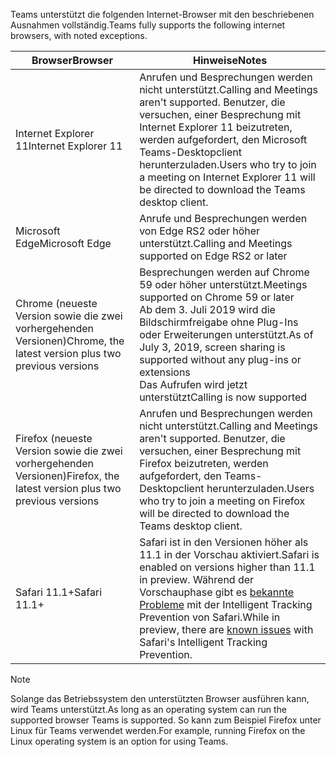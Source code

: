 <span data-ttu-id="35d5f-101">Teams unterstützt die folgenden Internet-Browser mit den beschriebenen Ausnahmen vollständig.</span><span class="sxs-lookup"><span data-stu-id="35d5f-101">Teams fully supports the following internet browsers, with noted exceptions.</span></span>

|<span data-ttu-id="35d5f-102">Browser</span><span class="sxs-lookup"><span data-stu-id="35d5f-102">Browser</span></span>  |<span data-ttu-id="35d5f-103">Hinweise</span><span class="sxs-lookup"><span data-stu-id="35d5f-103">Notes</span></span>  |
|---------|---------|
|<span data-ttu-id="35d5f-104">Internet Explorer 11</span><span class="sxs-lookup"><span data-stu-id="35d5f-104">Internet Explorer 11</span></span>     |   <span data-ttu-id="35d5f-105">Anrufen und Besprechungen werden nicht unterstützt.</span><span class="sxs-lookup"><span data-stu-id="35d5f-105">Calling and Meetings aren't supported.</span></span> <span data-ttu-id="35d5f-106">Benutzer, die versuchen, einer Besprechung mit Internet Explorer 11 beizutreten, werden aufgefordert, den Microsoft Teams-Desktopclient herunterzuladen.</span><span class="sxs-lookup"><span data-stu-id="35d5f-106">Users who try to join a meeting on Internet Explorer 11 will be directed to download the Teams desktop client.</span></span>      |
|<span data-ttu-id="35d5f-107">Microsoft Edge</span><span class="sxs-lookup"><span data-stu-id="35d5f-107">Microsoft Edge</span></span>    |<span data-ttu-id="35d5f-108">Anrufe und Besprechungen werden von Edge RS2 oder höher unterstützt.</span><span class="sxs-lookup"><span data-stu-id="35d5f-108">Calling and Meetings supported on Edge RS2 or later</span></span> |
|<span data-ttu-id="35d5f-109">Chrome (neueste Version sowie die zwei vorhergehenden Versionen)</span><span class="sxs-lookup"><span data-stu-id="35d5f-109">Chrome, the latest version plus two previous versions</span></span>     | <span data-ttu-id="35d5f-110">Besprechungen werden auf Chrome 59 oder höher unterstützt.</span><span class="sxs-lookup"><span data-stu-id="35d5f-110">Meetings supported on Chrome 59 or later</span></span><br> <span data-ttu-id="35d5f-111">Ab dem 3. Juli 2019 wird die Bildschirmfreigabe ohne Plug-Ins oder Erweiterungen unterstützt.</span><span class="sxs-lookup"><span data-stu-id="35d5f-111">As of July 3, 2019, screen sharing is supported without any plug-ins or extensions</span></span><br> <span data-ttu-id="35d5f-112">Das Aufrufen wird jetzt unterstützt</span><span class="sxs-lookup"><span data-stu-id="35d5f-112">Calling is now supported</span></span>     |
|<span data-ttu-id="35d5f-113">Firefox (neueste Version sowie die zwei vorhergehenden Versionen)</span><span class="sxs-lookup"><span data-stu-id="35d5f-113">Firefox, the latest version plus two previous versions</span></span>     |   <span data-ttu-id="35d5f-114">Anrufen und Besprechungen werden nicht unterstützt.</span><span class="sxs-lookup"><span data-stu-id="35d5f-114">Calling and Meetings aren't supported.</span></span> <span data-ttu-id="35d5f-115">Benutzer, die versuchen, einer Besprechung mit Firefox beizutreten, werden aufgefordert, den Teams-Desktopclient herunterzuladen.</span><span class="sxs-lookup"><span data-stu-id="35d5f-115">Users who try to join a meeting on Firefox will be directed to download the Teams desktop client.</span></span>       |
|<span data-ttu-id="35d5f-116">Safari 11.1+</span><span class="sxs-lookup"><span data-stu-id="35d5f-116">Safari 11.1+</span></span>     |   <span data-ttu-id="35d5f-117">Safari ist in den Versionen höher als 11.1 in der Vorschau aktiviert.</span><span class="sxs-lookup"><span data-stu-id="35d5f-117">Safari is enabled on versions higher than 11.1 in preview.</span></span> <span data-ttu-id="35d5f-118">Während der Vorschauphase gibt es [bekannte Probleme](https://support.office.com/article/safari-browser-support-1aac0a7c-35a8-42c1-a7df-f674afe234df) mit der Intelligent Tracking Prevention von Safari.</span><span class="sxs-lookup"><span data-stu-id="35d5f-118">While in preview, there are [known issues](https://support.office.com/article/safari-browser-support-1aac0a7c-35a8-42c1-a7df-f674afe234df) with Safari's Intelligent Tracking Prevention.</span></span>|

> [!NOTE]
> <span data-ttu-id="35d5f-119">Solange das Betriebssystem den unterstützten Browser ausführen kann, wird Teams unterstützt.</span><span class="sxs-lookup"><span data-stu-id="35d5f-119">As long as an operating system can run the supported browser Teams is supported.</span></span> <span data-ttu-id="35d5f-120">So kann zum Beispiel Firefox unter Linux für Teams verwendet werden.</span><span class="sxs-lookup"><span data-stu-id="35d5f-120">For example, running Firefox on the Linux operating system is an option for using Teams.</span></span>

